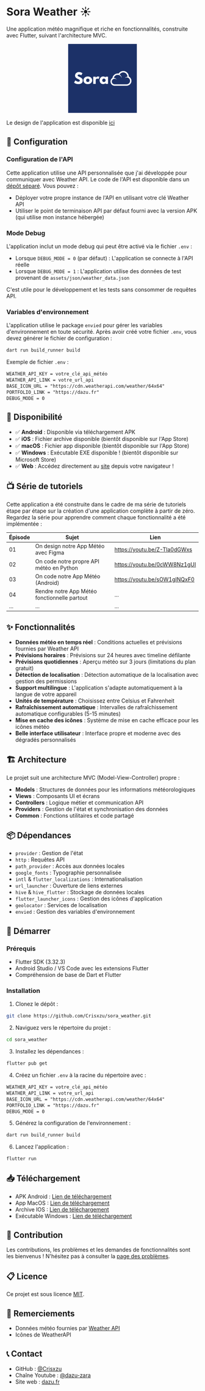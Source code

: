 # Sora Weather ☀️

Une application météo magnifique et riche en fonctionnalités, construite avec Flutter, suivant l'architecture MVC.

<div align="center">
  <img src="assets/images/logo.png" alt="Logo de Sora Weather" width="180"/>
</div>

Le design de l'application est disponible [ici](https://www.figma.com/design/fMr1nPU6FOMlqOAwUdCog3/Application-M%C3%A9t%C3%A9o?m=auto&t=iZYpI7RJ56kmtNq-1)

## 🔧 Configuration

### Configuration de l'API

Cette application utilise une API personnalisée que j'ai développée pour communiquer avec Weather API. Le code de l'API est disponible dans un [dépôt séparé](https://github.com/Crisxzu/weather-api). Vous pouvez :

- Déployer votre propre instance de l'API en utilisant votre clé Weather API
- Utiliser le point de terminaison API par défaut fourni avec la version APK (qui utilise mon instance hébergée)

### Mode Debug

L'application inclut un mode debug qui peut être activé via le fichier `.env` :

- Lorsque `DEBUG_MODE = 0` (par défaut) : L'application se connecte à l'API réelle
- Lorsque `DEBUG_MODE = 1` : L'application utilise des données de test provenant de `assets/json/weather_data.json`

C'est utile pour le développement et les tests sans consommer de requêtes API.

### Variables d'environnement

L'application utilise le package `envied` pour gérer les variables d'environnement en toute sécurité. Après avoir créé votre fichier `.env`, vous devez générer le fichier de configuration :

```bash
dart run build_runner build
```

Exemple de fichier `.env` :
```
WEATHER_API_KEY = votre_clé_api_météo
WEATHER_API_LINK = votre_url_api
BASE_ICON_URL = "https://cdn.weatherapi.com/weather/64x64"
PORTFOLIO_LINK = "https://dazu.fr"
DEBUG_MODE = 0
```

## 📱 Disponibilité

- ✅ **Android** : Disponible via téléchargement APK
- ✅ **iOS** : Fichier archive disponible (bientôt disponible sur l'App Store)
- ✅ **macOS** : Fichier app disponible (bientôt disponible sur l'App Store)
- ✅ **Windows** : Exécutable EXE disponible ! (bientôt disponible sur Microsoft Store)
- ✅ **Web** : Accédez directement au [site](https://sora-weather.dazu.fr) depuis votre navigateur !

## 📺 Série de tutoriels

Cette application a été construite dans le cadre de ma série de tutoriels étape par étape sur la création d'une application complète à partir de zéro. Regardez la série pour apprendre comment chaque fonctionnalité a été implémentée :

| Épisode | Sujet                                        | Lien                         |
|---------|----------------------------------------------|------------------------------|
| 01      | On design notre App Météo avec Figma         | https://youtu.be/Z-Tla0dGWxs |
| 02      | On code notre propre API météo en Python     | https://youtu.be/0cWW8Nz1gUI |
| 03      | On code notre App Météo (Android)            | https://youtu.be/sOW1gINQxF0 |
| 04      | Rendre notre App Météo fonctionnelle partout | ...                          |
| ...     | ...                                          | ...                          |

## ✨ Fonctionnalités

- **Données météo en temps réel** : Conditions actuelles et prévisions fournies par Weather API
- **Prévisions horaires** : Prévisions sur 24 heures avec timeline défilante
- **Prévisions quotidiennes** : Aperçu météo sur 3 jours (limitations du plan gratuit)
- **Détection de localisation** : Détection automatique de la localisation avec gestion des permissions
- **Support multilingue** : L'application s'adapte automatiquement à la langue de votre appareil
- **Unités de température** : Choisissez entre Celsius et Fahrenheit
- **Rafraîchissement automatique** : Intervalles de rafraîchissement automatique configurables (5-15 minutes)
- **Mise en cache des icônes** : Système de mise en cache efficace pour les icônes météo
- **Belle interface utilisateur** : Interface propre et moderne avec des dégradés personnalisés

## 🏗️ Architecture

Le projet suit une architecture MVC (Model-View-Controller) propre :

- **Models** : Structures de données pour les informations météorologiques
- **Views** : Composants UI et écrans
- **Controllers** : Logique métier et communication API
- **Providers** : Gestion de l'état et synchronisation des données
- **Common** : Fonctions utilitaires et code partagé

## 📦 Dépendances

- `provider` : Gestion de l'état
- `http` : Requêtes API
- `path_provider` : Accès aux données locales
- `google_fonts` : Typographie personnalisée
- `intl` & `flutter_localizations` : Internationalisation
- `url_launcher` : Ouverture de liens externes
- `hive` & `hive_flutter` : Stockage de données locales
- `flutter_launcher_icons` : Gestion des icônes d'application
- `geolocator` : Services de localisation
- `envied` : Gestion des variables d'environnement

## 🚀 Démarrer

### Prérequis

- Flutter SDK (3.32.3)
- Android Studio / VS Code avec les extensions Flutter
- Compréhension de base de Dart et Flutter

### Installation

1. Clonez le dépôt :
```bash
git clone https://github.com/Crisxzu/sora_weather.git
```

2. Naviguez vers le répertoire du projet :
```bash
cd sora_weather
```

3. Installez les dépendances :
```bash
flutter pub get
```

4. Créez un fichier `.env` à la racine du répertoire avec :
```
WEATHER_API_KEY = votre_clé_api_météo
WEATHER_API_LINK = votre_url_api
BASE_ICON_URL = "https://cdn.weatherapi.com/weather/64x64"
PORTFOLIO_LINK = "https://dazu.fr"
DEBUG_MODE = 0
```

5. Générez la configuration de l'environnement :
```bash
dart run build_runner build
```

6. Lancez l'application :
```bash
flutter run
```

## 📥 Téléchargement

- APK Android : [Lien de téléchargement](https://github.com/Crisxzu/sora_weather/releases/download/v1.0.1/app-release.apk)
- App MacOS : [Lien de téléchargement](https://github.com/Crisxzu/sora_weather/releases/download/v1.0.1/weather_app_mac.zip)
- Archive IOS : [Lien de téléchargement](https://github.com/Crisxzu/sora_weather/releases/download/v1.0.1/weather_app_ios.zip)
- Exécutable Windows : [Lien de téléchargement](https://github.com/Crisxzu/sora_weather/releases/download/v1.0.1/weather_app_windows.zip)

## 🤝 Contribution

Les contributions, les problèmes et les demandes de fonctionnalités sont les bienvenus ! N'hésitez pas à consulter la [page des problèmes](https://github.com/Crisxzu/sora_weather/issues).

## 📋 Licence

Ce projet est sous licence [MIT](LICENSE).

## 🙏 Remerciements

- Données météo fournies par [Weather API](https://www.weatherapi.com/)
- Icônes de WeatherAPI

## 📞 Contact

- GitHub : [@Crisxzu](https://github.com/Crisxzu)
- Chaîne Youtube : [@dazu-zara](https://www.youtube.com/@dazu-zara)
- Site web : [dazu.fr](https://dazu.fr)
